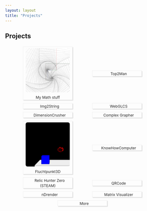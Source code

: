 ```yaml
---
layout: layout
title: "Projects"
---
```


<section class="content" markdown="0">
  <h1>Projects</h1>
  <div class='projectOverview'>
    <div class='project'>
      <a href="https://quoteme.github.io/math">
        <img class='preview' src="https://github.com/Quoteme/math/blob/master/social_preview.png?raw=true" alt="">
        <span class='title'>My Math stuff</span>
      </a>
    </div>
    <div class='project'>
      <a href="http://quoteme.github.io/top2man">
        <img class='preview' src="https://i.imgur.com/OAqeQ43.png" alt="">
        <span class='title'>Top2Man</span>
      </a>
    </div>
<!--
    <div class='project'>
      <a href="https://quoteme.github.io/skript/">
        <img class='preview' src="https://i.imgur.com/3DSsCuD.png" alt="">
        <span class='title'>Lecture notes</span>
      </a>
    </div>
-->
    <div class='project'>
      <a href="https://github.com/Quoteme/img2string/">
        <img class='preview' src="https://i.imgur.com/CmCh70g.gif" alt="">
        <span class='title'>Img2String</span>
      </a>
    </div>
    <div class='project'>
      <a href="https://github.com/Quoteme/webglcs">
        <img class='preview' src="https://camo.githubusercontent.com/4adeb27d1d0efe8704629aa618f8634fa1a1a8f3/68747470733a2f2f692e696d6775722e636f6d2f747146325241692e706e67" alt="">
        <span class='title'>WebGLCS</span>
      </a>
    </div>
    <div class='project'>
      <a href="https://github.com/Quoteme/dimensioncrusher">
        <img class='preview' src="https://camo.githubusercontent.com/f2d3a62a589b66cf5abb6e36b9f3241e74c567c7/68747470733a2f2f692e696d6775722e636f6d2f586e66767061672e676966" alt="">
        <span class='title'>DimensionCrusher</span>
      </a>
    </div>
    <div class='project'>
      <a href="https://github.com/Quoteme/complexGrapher">
        <img class='preview' src="https://camo.githubusercontent.com/0a0f54380355f9a2993b95be0db93d700620331e/68747470733a2f2f692e696d6775722e636f6d2f65666f386e554d2e676966" alt="">
        <span class='title'>Complex Grapher</span>
      </a>
    </div>
    <div class='project'>
      <a href="https://github.com/Quoteme/Fluchtpunkt3D">
        <img class='preview' src="https://raw.githubusercontent.com/Quoteme/Fluchtpunkt3D/master/demo/test.gif" alt="">
        <span class='title'>Fluchtpunkt3D</span>
      </a>
    </div>
    <div class='project'>
      <a href="https://quoteme.github.io/KnowHowComputerHTML/">
        <img class='preview' src="https://i.imgur.com/R5O38wV.png" alt="">
        <span class='title'>KnowHowComputer</span>
      </a>
    </div>
    <div class='project'>
      <a href="https://github.com/mventurelli/relichunterszero">
        <img class='preview' src="https://i.imgur.com/05wgpP9.png" alt="">
        <span class='title'>Relic Hunter Zero (STEAM)</span>
      </a>
    </div>
    <div class='project'>
      <a href="https://quoteme.github.io/qrcode/">
        <img class='preview' src="https://i.imgur.com/ibEuDVu.png" alt="">
        <span class='title'>QRCode</span>
      </a>
    </div>
    <div class='project'>
      <a href="https://quoteme.github.io/nDrender/">
        <img class='preview' src="https://i.imgur.com/Wp8jf0g.gif" alt="">
        <span class='title'>nDrender</span>
      </a>
    </div>
    <div class='project'>
      <a href="https://github.com/Quoteme/matrixVisualizer">
        <img class='preview' src="https://i.imgur.com/47Bc1uJ.gif" alt="">
        <span class='title'>Matrix Visualizer</span>
      </a>
    </div>
    <div class='project'>
      <a href="https://github.com/Quoteme?tab=repositories">
        <img class='preview' src="https://github.githubassets.com/images/modules/logos_page/GitHub-Mark.png" alt="">
        <span class='title'>More</span>
      </a>
    </div>
  </div>
</section>

<style type="text/css" media="screen">
	/*
    .preview {
		width: 150px;
		height: 150px;
		margin: 3px;
		box-shadow: 3px 3px 3px #161616;
	}
    */
    .projectOverview {
        display: flex;
        flex-wrap: wrap;
        justify-content: space-evenly;
        align-items: center;
        align-content: space-between;
    }
    .project {
        width: 160px;
        margin: 5px;
        border: 1px solid #eee;
        height: auto;
        text-align: center;
        box-shadow: 2px 2px 2px #ddd;
    }
    .project a {
        text-decoration: none;
    }
    .preview {
        margin: 2.5%;
        width: 90%;
        border-radius: 6px;
        border: none !important;
    }
    .title {
        width: 100%;
        color: #262626;
        font-size: 12px;
    }
    #more {
        background: #eee
        padding: 0.5em;
    }
</style>
